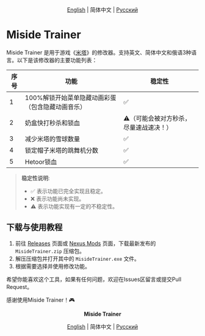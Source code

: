 <div align="center">
    <a href="README.md">English</a> | 简体中文 | <a href="README_RU.md">Русский</a>
</div>

# Miside Trainer

Miside Trainer 是用于游戏《[米塔](https://store.steampowered.com/app/2527500/MiSide)》的修改器。支持英文、简体中文和俄语3种语言。以下是该修改器的主要功能列表：

| 序号 | 功能            | 稳定性      |
|------|-----------------|-------------|
| 1    | 100%解锁开始菜单隐藏动画彩蛋（包含隐藏动画音乐） | ✅          |
| 2    | 奶盒快打秒杀和锁血 | ⚠️（可能会被对方秒杀，尽量速战速决！） |
| 3    | 减少米塔的雪球数量 | ✅         |
| 4    | 锁定帽子米塔的跳舞机分数 | ✅ |
| 5    | Hetoor锁血 | ✅          |

> **稳定性说明**:
>
> - ✅ 表示功能已完全实现且稳定。
> - ❌ 表示功能尚未实现。
> - ⚠️ 表示功能实现有一定的不稳定性。

## 下载与使用教程

1. 前往 [Releases](https://github.com/CN-Scars/MisideTrainer/releases) 页面或 [Nexus Mods](https://www.nexusmods.com/miside/mods/339?tab=files) 页面，下载最新发布的 `MisideTrainer.zip` 压缩包。
2. 解压压缩包并打开其中的 `MisideTrainer.exe` 文件。
3. 根据需要选择并使用修改功能。

希望你能喜欢这个工具，如果有任何问题，欢迎在Issues区留言或提交Pull Request。

感谢使用Miside Trainer！🎮

<div align="center">
    <p><strong>Miside Trainer</strong></p> <a href="README.md">English</a> | 简体中文 | <a href="README_RU.md">Русский</a>
</div>